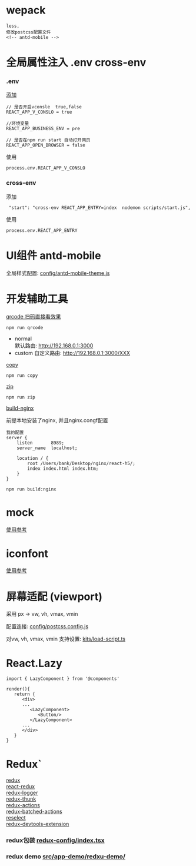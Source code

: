 
 # wepack

    less,
    修改postcss配置文件
    <!-- antd-mobile -->


# 全局属性注入  .env cross-env
   ### .env
   [添加](https://github.com/Xiao2GouZi/react-h5/blob/master/.env) 
   ```
   // 是否开启vconsle  true,false
   REACT_APP_V_CONSLO = true

   //环境变量
   REACT_APP_BUSINESS_ENV = pre  

   // 是否在npm run start 自动打开网页
   REACT_APP_OPEN_BROWSER = false
   ```
   使用
   ```
   process.env.REACT_APP_V_CONSLO
   ```

   ### cross-env
   添加 
   ```
    "start": "cross-env REACT_APP_ENTRY=index  nodemon scripts/start.js",
   ```
   使用
   ```
   process.env.REACT_APP_ENTRY
   ```


# UI组件 antd-mobile

全局样式配置: [config/antd-mobile-theme.js](https://github.com/Xiao2GouZi/react-h5/blob/master/config/antd-mobile-theme.js)

# 开发辅助工具
   [qrcode 扫码直接看效果](https://github.com/Xiao2GouZi/react-h5/blob/master/scripts/qrcode.js)
    
    npm run qrcode
   * normal  
      默认路由: http://192.168.0.1:3000
   * custom 
      自定义路由: http://192.168.0.1:3000/XXX

   [copy](https://github.com/Xiao2GouZi/react-h5/blob/master/scripts/copy.js)

    npm run copy

   [zip](https://github.com/Xiao2GouZi/react-h5/blob/master/scripts/zip.js)   

    npm run zip

   [build-nginx](https://github.com/Xiao2GouZi/react-h5/blob/master/scripts/build-nginx.js)
    
   前提本地安装了nginx, 并且nginx.congf配置  

    我的配置
    server {
        listen       8989;
        server_name  localhost;

        location / {
            root /Users/bank/Desktop/nginx/react-h5/;
            index index.html index.htm;
        }
    }

    npm run build:nginx



# mock
   [使用参考](https://github.com/Xiao2GouZi/react-h5/blob/master/mock/README.md)

# iconfont
   [使用参考](https://github.com/Xiao2GouZi/react-h5/blob/master/iconfont/README.md)   


# 屏幕适配 (viewport)
   采用 px -> vw, vh, vmax, vmin

   配置连接: [config/postcss.config.js](https://github.com/Xiao2GouZi/react-h5/blob/master/config/postcss.config.js)   

   对vw, vh, vmax, vmin 支持设置: [kits/load-script.ts](https://github.com/Xiao2GouZi/react-h5/blob/master/src/kits/load-script.ts)


# React.Lazy

   ```
   import { LazyComponent } from '@components'

   render(){
      return {
         <div>
         ...
            <LazyComponent>
               <Button/>
            </LazyComponent>
         ...
         </div>
      }
   }

   ```


# Redux`
   [redux]()  
   [react-redux]()    
   [redux-logger]()  
   [redux-thunk]()   
   [redux-actions]()   
   [redux-batched-actions]()   
   [reselect]()    
   [redux-devtools-extension]()

   ### redux包装 [redux-config/index.tsx](https://github.com/Xiao2GouZi/react-h5/blob/master/src/redux-config/) 
    
   ### redux demo [src/app-demo/redxu-demo/](https://github.com/Xiao2GouZi/react-h5/tree/master/src/app-demo/redux-demo)

   
  
